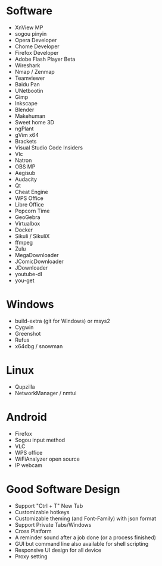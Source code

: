 Software
=====
* XnView MP
* sogou pinyin
* Opera Developer
* Chome Developer
* Firefox Developer
* Adobe Flash Player Beta
* Wireshark
* Nmap / Zenmap
* Teamviewer
* Baidu Pan
* UNetbootin
* Gimp
* Inkscape
* Blender
* Makehuman
* Sweet home 3D
* ngPlant
* gVim x64
* Brackets
* Visual Studio Code Insiders
* Vlc
* Natron
* OBS MP
* Aegisub
* Audacity
* Qt
* Cheat Engine
* WPS Office
* Libre Office
* Popcorn Time
* GeoGebra
* Virtualbox
* Docker
* Sikuli / SikuliX
* ffmpeg
* Zulu
* MegaDownloader
* JComicDownloader
* JDownloader
* youtube-dl
* you-get

Windows
=====
* build-extra (git for Windows) or msys2
* Cygwin
* Greenshot
* Rufus
* x64dbg / snowman

Linux
=====
* Qupzilla
* NetworkManager / nmtui

Android
=====
* Firefox
* Sogou input method
* VLC
* WPS office
* WiFiAnalyzer open source
* IP webcam

Good Software Design
=====
* Support "Ctrl + T" New Tab
* Customizable hotkeys
* Customizable theming (and Font-Family) with json format
* Support Private Tabs/Windows
* Cross Platform
* A reminder sound after a job done (or a process finished)
* GUI but command line also available for shell scripting
* Responsive UI design for all device
* Proxy setting

